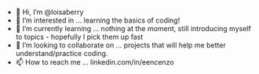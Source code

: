 - 👋 Hi, I’m @loisaberry
- 👀 I’m interested in ... learning the basics of coding!
- 🌱 I’m currently learning ... nothing at the moment, still introducing myself to topics - hopefully I pick them up fast
- 💞️ I’m looking to collaborate on ... projects that will help me better understand/practice coding.
- 📫 How to reach me ... linkedin.com/in/eencenzo

<!---
loisaberry/loisaberry is a ✨ special ✨ repository because its `README.md` (this file) appears on your GitHub profile.
You can click the Preview link to take a look at your changes.
--->
